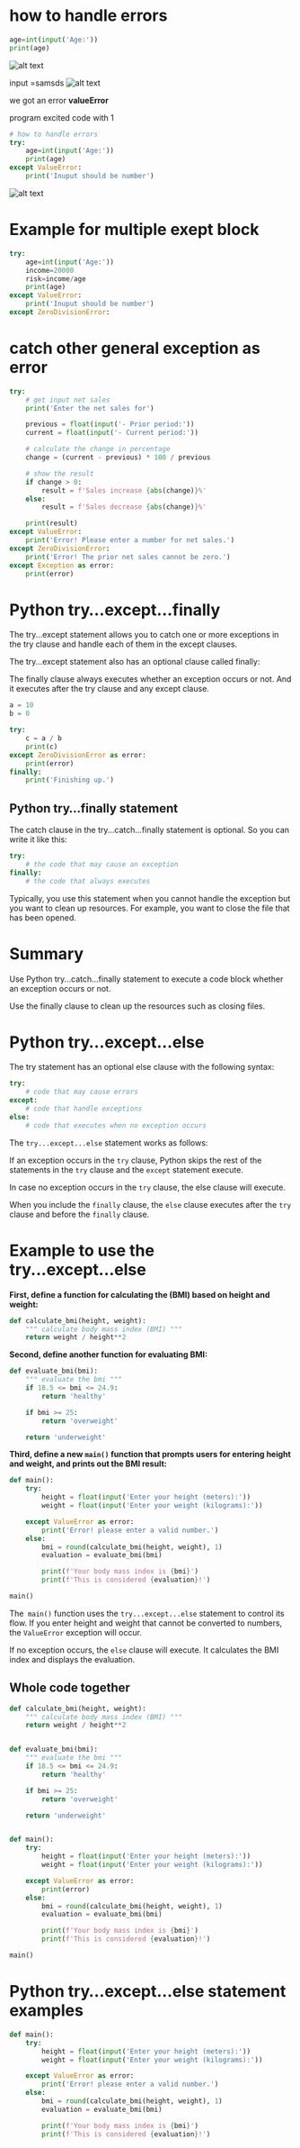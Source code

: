 # how to handle errors
```python
age=int(input('Age:'))
print(age)
```

![alt text](image-20.png)

input =samsds
![alt text](image-21.png)

we got an error **valueError**

program excited code with 1


```python
# how to handle errors
try:
    age=int(input('Age:'))
    print(age)
except ValueError:
    print('Inuput should be number')

```

![alt text](image-22.png)

# Example for multiple exept block 
```python
try:
    age=int(input('Age:'))
    income=20000
    risk=income/age
    print(age)
except ValueError:
    print('Inuput should be number')
except ZeroDivisionError:
```

#  catch other general exception as error
```python
try:
    # get input net sales
    print('Enter the net sales for')

    previous = float(input('- Prior period:'))
    current = float(input('- Current period:'))

    # calculate the change in percentage
    change = (current - previous) * 100 / previous

    # show the result
    if change > 0:
        result = f'Sales increase {abs(change)}%'
    else:
        result = f'Sales decrease {abs(change)}%'

    print(result)
except ValueError:
    print('Error! Please enter a number for net sales.')
except ZeroDivisionError:
    print('Error! The prior net sales cannot be zero.')
except Exception as error:
    print(error)

```    

# Python try…except…finally
The try...except statement allows you to catch one or more exceptions in the try clause and handle each of them in the except clauses.

The try...except statement also has an optional clause called finally:

The finally clause always executes whether an exception occurs or not. And it executes after the try clause and any except clause.

```python
a = 10
b = 0

try:
    c = a / b
    print(c)
except ZeroDivisionError as error:
    print(error)
finally:
    print('Finishing up.')
```

## Python try…finally statement
The catch clause in the try...catch...finally statement is optional. So you can write it like this:
```python
try:
    # the code that may cause an exception
finally:
    # the code that always executes

```

Typically, you use this statement when you cannot handle the exception but you want to clean up resources. For example, you want to close the file that has been opened.

# Summary
Use Python try...catch...finally statement to execute a code block whether an exception occurs or not.

Use the finally clause to clean up the resources such as closing files.

# Python try…except…else
The try statement has an optional else clause with the following syntax:

```python
try:
    # code that may cause errors
except:
    # code that handle exceptions
else:
    # code that executes when no exception occurs
```
The `try...except...else` statement works as follows:

If an exception occurs in the `try` clause, Python skips the rest of the statements in the ``try`` clause and the `except` statement execute.

In case no exception occurs in the `try` clause, the else clause will execute.

When you include the `finally` clause, the `else` clause executes after the `try` clause and before the `finally` clause.

# Example to use the try...except...else

**First, define a function for calculating the (BMI) based on height and weight:**
```python
def calculate_bmi(height, weight):
    """ calculate body mass index (BMI) """
    return weight / height**2

```

**Second, define another function for evaluating BMI:**
```python
def evaluate_bmi(bmi):
    """ evaluate the bmi """
    if 18.5 <= bmi <= 24.9:
        return 'healthy'

    if bmi >= 25:
        return 'overweight'

    return 'underweight'
```

**Third, define a new `main()` function that prompts users for entering height and weight, and prints out the BMI result:**

```python
def main():
    try:
        height = float(input('Enter your height (meters):'))
        weight = float(input('Enter your weight (kilograms):'))

    except ValueError as error:
        print('Error! please enter a valid number.')
    else:
        bmi = round(calculate_bmi(height, weight), 1)
        evaluation = evaluate_bmi(bmi)

        print(f'Your body mass index is {bmi}')
        print(f'This is considered {evaluation}!')

main()
```

The` main()` function uses the `try...except...else` statement to control its flow. If you enter height and weight that cannot be converted to numbers, the `ValueError` exception will occur.

If no exception occurs, the `else` clause will execute. It calculates the BMI index and displays the evaluation.

## Whole code together
```python
def calculate_bmi(height, weight):
    """ calculate body mass index (BMI) """
    return weight / height**2


def evaluate_bmi(bmi):
    """ evaluate the bmi """
    if 18.5 <= bmi <= 24.9:
        return 'healthy'

    if bmi >= 25:
        return 'overweight'

    return 'underweight'


def main():
    try:
        height = float(input('Enter your height (meters):'))
        weight = float(input('Enter your weight (kilograms):'))

    except ValueError as error:
        print(error)
    else:
        bmi = round(calculate_bmi(height, weight), 1)
        evaluation = evaluate_bmi(bmi)

        print(f'Your body mass index is {bmi}')
        print(f'This is considered {evaluation}!')

main()
```

# Python try…except…else statement examples
```python
def main():
    try:
        height = float(input('Enter your height (meters):'))
        weight = float(input('Enter your weight (kilograms):'))

    except ValueError as error:
        print('Error! please enter a valid number.')
    else:
        bmi = round(calculate_bmi(height, weight), 1)
        evaluation = evaluate_bmi(bmi)

        print(f'Your body mass index is {bmi}')
        print(f'This is considered {evaluation}!')

```